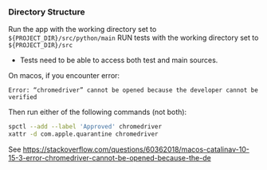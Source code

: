 ### Directory Structure

Run the app with the working directory set to `${PROJECT_DIR}/src/python/main`
RUN tests with the working directory set to `${PROJECT_DIR}/src`
  - Tests need to be able to access both test and main sources.

On macos, if you encounter error: 

```
Error: “chromedriver” cannot be opened because the developer cannot be verified
```
Then run either of the following commands (not both):

```bash 
spctl --add --label 'Approved' chromedriver
xattr -d com.apple.quarantine chromedriver
```
See https://stackoverflow.com/questions/60362018/macos-catalinav-10-15-3-error-chromedriver-cannot-be-opened-because-the-de
